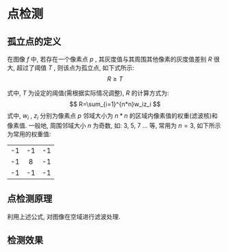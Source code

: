 # 点检测

## 孤立点的定义

在图像 $f$ 中, 若存在一个像素点 $p$ , 其灰度值与其周围其他像素的灰度值差别 $R$ 很大, 超过了阈值 $T$ , 则该点为孤立点, 如下式所示:
$$
R≥T
$$

式中, $T$ 为设定的阈值(需根据实际情况调整), $R$ 的计算方式为:
$$
R=\sum_{i=1}^{n*n}w_iz_i
$$
式中, $w_i$ , $z_i$ 分别为像素点 $p$ 邻域大小为 $n*n$ 的区域内像素值的权重(滤波核)和像素值. 一般地, 周围邻域大小 $n$ 为奇数, 如: 3, 5, 7 ... 等, 常用为 $n=3$, 如下所示为常用的权重值:

|      |      |      |
| :--: | :--: | :--: |
|  -1  |  -1  |  -1  |
|  -1  |  8   |  -1  |
|  -1  |  -1  |  -1  |

## 点检测原理

利用上述公式, 对图像在空域进行滤波处理.

## 检测效果

